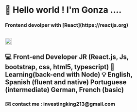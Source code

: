 
<h1>👋 Hello world ! I'm Gonza ....</h1> <h3>Frontend devolper with [React](https://reactjs.org) </h3>
<br/>

<a href="https://linkedin.com/in/gonzalo-palacio">
<img align="left" alt="Gonzalo Palacio linked" width="22px" src="https://icongr.am/fontawesome/linkedin.svg?size=128&color=70c8ff" />
</a>

<br/>
<h2>
💻 Front-end Developer JR (React.js, Js, bootstrap, css, html5, typescript)
🔎 Learning(back-end with Node)
💡 English, Spanish (fluent and native)
     Portuguese (intermediate)
     German, French (basic)</h2>
<h3>
✉️ contact me  : investingking213@gmail.com</h3>
